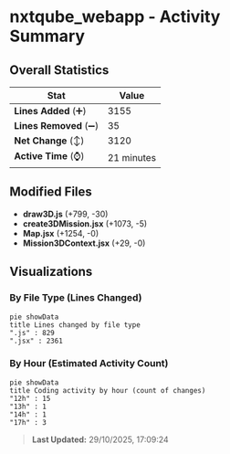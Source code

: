 # nxtqube_webapp - Activity Summary 

## Overall Statistics

| Stat                   | Value                                                             |
| ---------------------- | ----------------------------------------------------------------- |
| **Lines Added** (➕)   | 3155                                          |
| **Lines Removed** (➖) | 35                                        |
| **Net Change** (↕)    | 3120                |
| **Active Time** (⌚)   | 21 minutes |


## Modified Files
- **draw3D.js** (+799, -30)
- **create3DMission.jsx** (+1073, -5)
- **Map.jsx** (+1254, -0)
- **Mission3DContext.jsx** (+29, -0)

## Visualizations

### By File Type (Lines Changed)

```mermaid
pie showData
title Lines changed by file type
".js" : 829
".jsx" : 2361
```

### By Hour (Estimated Activity Count)

```mermaid
pie showData
title Coding activity by hour (count of changes)
"12h" : 15
"13h" : 1
"14h" : 1
"17h" : 3
```


> **Last Updated:** 29/10/2025, 17:09:24